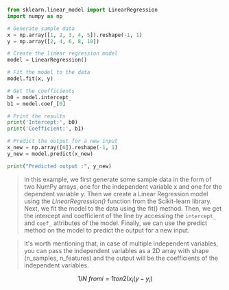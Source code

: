 ```Python
from sklearn.linear_model import LinearRegression
import numpy as np

# Generate sample data
x = np.array([1, 2, 3, 4, 5]).reshape(-1, 1)
y = np.array([2, 4, 6, 8, 10])

# Create the linear regression model
model = LinearRegression()

# Fit the model to the data
model.fit(x, y)

# Get the coefficients
b0 = model.intercept_
b1 = model.coef_[0]

# Print the results
print('Intercept:', b0)
print('Coefficient:', b1)

# Predict the output for a new input
x_new = np.array([6]).reshape(-1, 1)
y_new = model.predict(x_new)

print("Predicted output :", y_new)
```

>In this example, we first generate some sample data in the form of two NumPy arrays, one for the independent variable x and one for the dependent variable y. Then we create a Linear Regression model using the *LinearRegression()* function from the Scikit-learn library. Next, we fit the model to the data using the fit() method. Then, we get the intercept and coefficient of the line by accessing the `intercept_` and `coef_` attributes of the model. Finally, we can use the predict method on the model to predict the output for a new input.

>It's worth mentioning that, in case of multiple independent variables, you can pass the independent variables as a 2D array with shape (n_samples, n_features) and the output will be the coefficients of the independent variables.


$$1/N \ from i=1 to n  2(x_i(y - y_i)$$